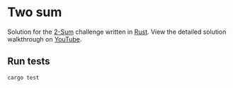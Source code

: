 # Two sum

Solution for the [2-Sum](https://leetcode.com/problems/two-sum/) challenge
written in [Rust](https://www.rust-lang.org/).
View the detailed solution walkthrough on [YouTube](https://www.youtube.com/user/kosayk007/).

## Run tests
```
cargo test
```
